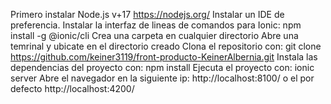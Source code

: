 Primero instalar Node.js v+17 https://nodejs.org/
Instalar un IDE de preferencia.
Instalar la interfaz de lineas de comandos para Ionic: npm install -g @ionic/cli
Crea una carpeta en cualquier directorio
Abre una temrinal y ubicate en el directorio creado
Clona el repositorio con: git clone https://github.com/keiner3119/front-producto-KeinerAlbernia.git
Instala las dependencias del proyecto con: npm install
Ejecuta el proyecto con: ionic server
Abre el navegador en la siguiente ip: http://localhost:8100/ o el por defecto http://localhost:4200/
